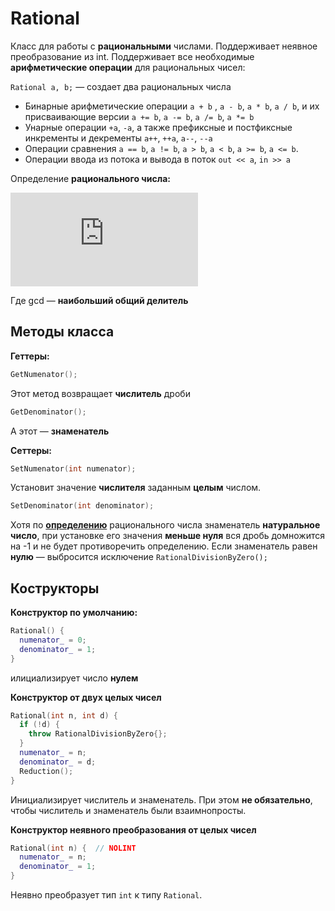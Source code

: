 # Rational

Класс для работы с **рациональными** числами. Поддерживает неявное преобразование из int. Поддерживает все необходимые **арифметические операции** для рациональных чисел: 

```Rational a, b;``` &mdash; создает два рациональных числа
- Бинарные арифметические операции `a + b` , `a - b`, `a * b`, `a / b`, и их присваивающие версии `a += b`, `a -= b`, `a /= b`, `a *= b`
- Унарные операции `+a`, `-a`, а также префиксные и постфиксные инкременты и декременты `a++`, `++a`, `a--`, `--a`
- Операции сравнения `a == b`, `a != b`, `a > b`, `a < b`, `a >= b`, `a <= b`.
- Операции ввода из потока и вывода в поток `out << a`, `in >> a`

Определение **рационального числа:**

![equation](https://latex.codecogs.com/gif.latex?%5Cdpi%7B200%7D%20q%20%5Cin%20%5Cmathbb%20Q%20%5Ciff%20q%20%3D%20%5Cfrac%7Bm%7D%7Bn%7D%2C%20m%20%5Cin%20%5Cmathbb%20Z%2C%20n%20%5Cin%20%5Cmathbb%20N%2C%20gcd%28m%2Cn%29%20%3D1)

Где gcd &mdash; **наибольший общий делитель**

## Методы класса
**Геттеры:** 
```cpp
GetNumenator();
```
Этот метод возвращает **числитель** дроби
```cpp
GetDenominator();
```
А этот &mdash; **знаменатель**

**Сеттеры:**
```cpp
SetNumenator(int numenator);
```
Установит значение **числителя** заданным **целым** числом.
```cpp
SetDenominator(int denominator);
```
Хотя по **[определению](https://ru.wikipedia.org/wiki/%D0%A0%D0%B0%D1%86%D0%B8%D0%BE%D0%BD%D0%B0%D0%BB%D1%8C%D0%BD%D0%BE%D0%B5_%D1%87%D0%B8%D1%81%D0%BB%D0%BE)** рационального числа знаменатель **натуральное число**, при установке его значения **меньше нуля** вся дробь домножится на -1 и не будет противоречить определению. Если знаменатель равен **нулю** &mdash; выбросится исключение `RationalDivisionByZero();`

## Кострукторы
**Конструктор по умолчанию:**
```cpp
Rational() {
  numenator_ = 0;
  denominator_ = 1;
}
``` 
илициализирует число **нулем**

**Конструктор от двух целых чисел**
```cpp
Rational(int n, int d) {
  if (!d) {
    throw RationalDivisionByZero{};
  }
  numenator_ = n;
  denominator_ = d;
  Reduction();
}
```
Инициализирует числитель и знаменатель. При этом **не обязательно**, чтобы числитель и знаменатель были взаимнопросты.

**Конструктор неявного преобразования от целых чисел**
```cpp
Rational(int n) {  // NOLINT
  numenator_ = n;
  denominator_ = 1;
}
```

Неявно преобразует тип `int` к типу `Rational`. 

